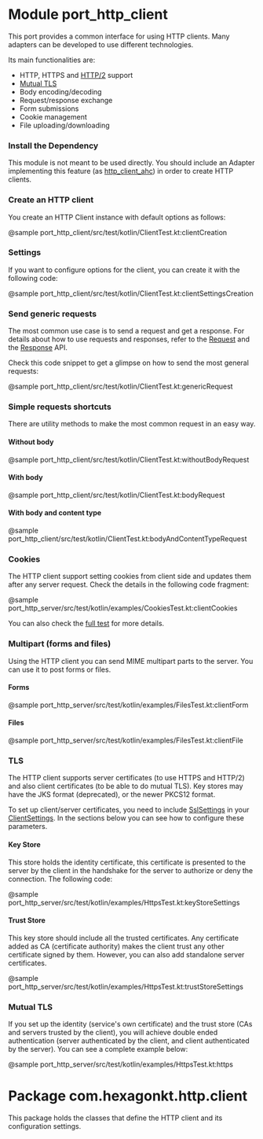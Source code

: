 
Module port_http_client
=======================
This port provides a common interface for using HTTP clients. Many adapters can be developed to use
different technologies.

Its main functionalities are:

* HTTP, HTTPS and [HTTP/2] support
* [Mutual TLS]
* Body encoding/decoding
* Request/response exchange
* Form submissions
* Cookie management
* File uploading/downloading

[HTTP/2]: https://en.wikipedia.org/wiki/HTTP/2
[Mutual TLS]: https://en.wikipedia.org/wiki/Mutual_authentication

### Install the Dependency
This module is not meant to be used directly. You should include an Adapter implementing this
feature (as [http_client_ahc]) in order to create HTTP clients.

[http_client_ahc]: /http_client_ahc

### Create an HTTP client
You create an HTTP Client instance with default options as follows:

@sample port_http_client/src/test/kotlin/ClientTest.kt:clientCreation

### Settings
If you want to configure options for the client, you can create it with the following code:

@sample port_http_client/src/test/kotlin/ClientTest.kt:clientSettingsCreation

### Send generic requests
The most common use case is to send a request and get a response. For details about how to
use requests and responses, refer to the [Request] and the [Response] API.

Check this code snippet to get a glimpse on how to send the most general requests:

@sample port_http_client/src/test/kotlin/ClientTest.kt:genericRequest

[Request]: /port_http_client/com.hexagonkt.http.client/-request
[Response]: /port_http_client/com.hexagonkt.http.client/-response

### Simple requests shortcuts
There are utility methods to make the most common request in an easy way.

#### Without body
@sample port_http_client/src/test/kotlin/ClientTest.kt:withoutBodyRequest

#### With body
@sample port_http_client/src/test/kotlin/ClientTest.kt:bodyRequest

#### With body and content type
@sample port_http_client/src/test/kotlin/ClientTest.kt:bodyAndContentTypeRequest

### Cookies

The HTTP client support setting cookies from client side and updates them after any server request.
Check the details in the following code fragment:

@sample port_http_server/src/test/kotlin/examples/CookiesTest.kt:clientCookies

You can also check the [full test] for more details.

[full test]: https://github.com/hexagonkt/hexagon/blob/master/port_http_server/src/test/kotlin/examples/CookiesTest.kt

### Multipart (forms and files)

Using the HTTP client you can send MIME multipart parts to the server. You can use it to post forms
or files.

#### Forms
@sample port_http_server/src/test/kotlin/examples/FilesTest.kt:clientForm

#### Files
@sample port_http_server/src/test/kotlin/examples/FilesTest.kt:clientFile

### TLS
The HTTP client supports server certificates (to use HTTPS and HTTP/2) and also client certificates
(to be able to do mutual TLS). Key stores may have the JKS format (deprecated), or the newer PKCS12
format.

To set up client/server certificates, you need to include [SslSettings] in your [ClientSettings]. In
the sections below you can see how to configure these parameters.

[SslSettings]: /hexagon_http/com.hexagonkt.http/-ssl-settings
[ClientSettings]: /port_http_client/com.hexagonkt.http.client/-client-settings

#### Key Store
This store holds the identity certificate, this certificate is presented to the server by the client
in the handshake for the server to authorize or deny the connection. The following code:

@sample port_http_server/src/test/kotlin/examples/HttpsTest.kt:keyStoreSettings

#### Trust Store
This key store should include all the trusted certificates. Any certificate added as CA (certificate
authority) makes the client trust any other certificate signed by them. However, you can also add
standalone server certificates.

@sample port_http_server/src/test/kotlin/examples/HttpsTest.kt:trustStoreSettings

### Mutual TLS
If you set up the identity (service's own certificate) and the trust store (CAs and servers trusted
by the client), you will achieve double ended authentication (server authenticated by the client,
and client authenticated by the server). You can see a complete example below:

@sample port_http_server/src/test/kotlin/examples/HttpsTest.kt:https

Package com.hexagonkt.http.client
=================================
This package holds the classes that define the HTTP client and its configuration settings.
